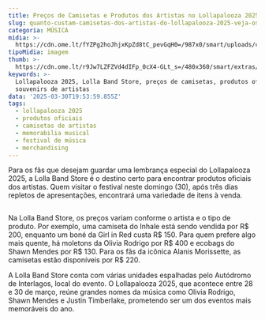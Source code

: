 ```yaml
---
title: Preços de Camisetas e Produtos dos Artistas no Lollapalooza 2025
slug: quanto-custam-camisetas-dos-artistas-do-lollapalooza-2025-veja-os-preos
categoria: MÚSICA
midia: >-
  https://cdn.ome.lt/fYZPg2hoJhjxKpZd8tC_pevGqH0=/987x0/smart/uploads/conteudo/fotos/Snapinst.app_487977924_18491643928019767_7594688863545021233_n_1080.jpg
tipoMidia: imagem
thumb: >-
  https://cdn.ome.lt/r9Jw7LZFZVd4dIFp_0cX4-GLt_s=/480x360/smart/extras/conteudos/Snapinst.app_487977924_18491643928019767_7594688863545021233_n_1080.jpg
keywords: >-
  Lollapalooza 2025, Lolla Band Store, preços de camisetas, produtos oficiais,
  souvenirs de artistas
data: '2025-03-30T19:53:59.855Z'
tags:
  - lollapalooza 2025
  - produtos oficiais
  - camisetas de artistas
  - memorabilia musical
  - festival de música
  - merchandising
---
```


Para os fãs que desejam guardar uma lembrança especial do Lollapalooza 2025, a Lolla Band Store é o destino certo para encontrar produtos oficiais dos artistas. Quem visitar o festival neste domingo (30), após três dias repletos de apresentações, encontrará uma variedade de itens à venda.

![Imagem da notícia](data:image/png;base64,iVBORw0KGgoAAAANSUhEUgAAAAEAAAABCAQAAAC1HAwCAAAAC0lEQVR42mNkYAAAAAYAAjCB0C8AAAAASUVORK5CYII=)

Na Lolla Band Store, os preços variam conforme o artista e o tipo de produto. Por exemplo, uma camiseta do Inhale está sendo vendida por R$ 200, enquanto um boné da Girl in Red custa R$ 150. Para quem prefere algo mais quente, há moletons da Olivia Rodrigo por R$ 400 e ecobags do Shawn Mendes por R$ 130. Para os fãs da icônica Alanis Morissette, as camisetas estão disponíveis por R$ 220.

A Lolla Band Store conta com várias unidades espalhadas pelo Autódromo de Interlagos, local do evento. O Lollapalooza 2025, que acontece entre 28 e 30 de março, reúne grandes nomes da música como Olivia Rodrigo, Shawn Mendes e Justin Timberlake, prometendo ser um dos eventos mais memoráveis do ano.
